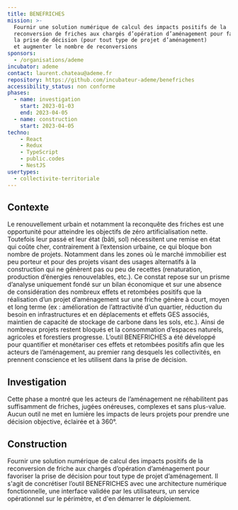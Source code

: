 ```yaml
---
title: BENEFRICHES
mission: >-
  Fournir une solution numérique de calcul des impacts positifs de la
  reconversion de friches aux chargés d’opération d’aménagement pour favoriser
  la prise de décision (pour tout type de projet d’aménagement)
  et augmenter le nombre de reconversions
sponsors:
  - /organisations/ademe
incubator: ademe
contact: laurent.chateau@ademe.fr
repository: https://github.com/incubateur-ademe/benefriches
accessibility_status: non conforme
phases:
  - name: investigation
    start: 2023-01-03
    end: 2023-04-05
  - name: construction
    start: 2023-04-05
techno:
    - React
    - Redux
    - TypeScript
    - public.codes
    - NestJS
usertypes:
  - collectivite-territoriale
---
```

## Contexte
Le renouvellement urbain et notamment la reconquête des friches est une opportunité pour atteindre les objectifs de zéro artificialisation nette.
Toutefois leur passé et leur état (bâti, sol) nécessitent une remise en état qui coûte cher, contrairement à l’extension urbaine, ce qui bloque bon nombre de projets. Notamment dans les zones où le marché immobilier est peu porteur et pour des projets visant des usages alternatifs à la construction qui ne génèrent pas ou peu de recettes (renaturation, production d’énergies renouvelables, etc.).
Ce constat repose sur un prisme d’analyse uniquement fondé sur un bilan économique et sur une absence de considération des nombreux effets et retombées positifs que la réalisation d’un projet d’aménagement sur une friche génère à court, moyen et long terme (ex : amélioration de l’attractivité d’un quartier, réduction du besoin en infrastructures et en déplacements et effets GES associés, maintien de capacité de stockage de carbone dans les sols, etc.).
Ainsi de nombreux projets restent bloqués et la consommation d’espaces naturels, agricoles et forestiers progresse.
L’outil BENEFRICHES a été développé pour quantifier et monétariser ces effets et retombées positifs afin que les acteurs de l’aménagement, au premier rang desquels les collectivités, en prennent conscience et les utilisent dans la prise de décision.

## Investigation
Cette phase a montré que les acteurs de l’aménagement ne réhabilitent pas suffisamment de friches, jugées onéreuses, complexes et sans plus-value.
Aucun outil ne met en lumière les impacts de leurs projets pour prendre une décision objective, éclairée et à 360°.


## Construction
Fournir une solution numérique de calcul des impacts positifs de la reconversion de friche aux chargés d’opération d’aménagement
pour favoriser la prise de décision pour tout type de projet d’aménagement.
Il s'agit de concrétiser l’outil BENEFRICHES avec  une architecture numérique fonctionnelle, une interface validée par les utilisateurs, un service opérationnel sur le périmètre, et d'en démarrer le déploiement.

